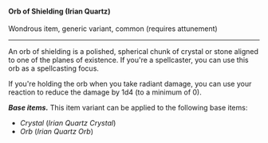 #### Orb of Shielding (Irian Quartz)

Wondrous item, generic variant, common (requires attunement)

---

An orb of shielding is a polished, spherical chunk of crystal or stone aligned to one of the planes of existence. If you're a spellcaster, you can use this orb as a spellcasting focus.

If you're holding the orb when you take radiant damage, you can use your reaction to reduce the damage by 1d4 (to a minimum of 0).

***Base items.*** This item variant can be applied to the following base items:

- *Crystal* (*Irian Quartz Crystal*)
- *Orb* (*Irian Quartz Orb*)